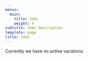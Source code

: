 ```yaml
---
menus:
  main:
    title: Jobs
    weight: 4
subtitle: Jobs Description
template: page
title: Jobs
---
```

Currently we have no active vacations